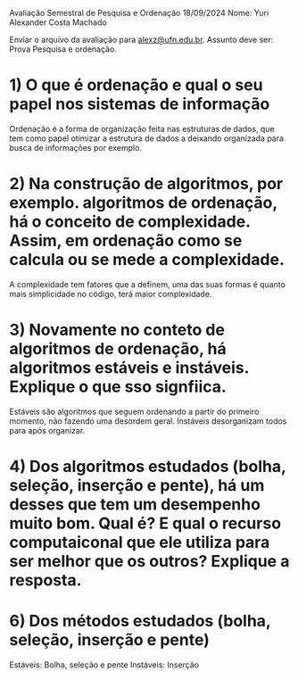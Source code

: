 Avaliação Semestral de Pesquisa e Ordenação
18/09/2024
Nome: Yuri Alexander Costa Machado

Enviar o arquivo da avaliação para alexz@ufn.edu.br. Assunto deve ser:
Prova Pesquisa e ordenação.

# 1) O que é ordenação e qual o seu papel nos sistemas de informação
Ordenação é a forma de organização feita nas estruturas de dados, que tem como papel otimizar a estrutura de dados a deixando organizada para busca de informações por exemplo.

# 2) Na construção de algoritmos, por exemplo. algoritmos de ordenação, há o conceito de complexidade. Assim, em ordenação como se calcula ou se mede a complexidade.
A complexidade tem fatores que a definem, uma das suas formas é quanto mais simplicidade no código, terá maior complexidade.

# 3) Novamente no conteto de algoritmos de ordenação, há algoritmos estáveis e instáveis. Explique o que sso signfiica.
Estáveis são algoritmos que seguem ordenando a partir do primeiro momento, não fazendo uma desordem geral. Instáveis desorganizam todos para após organizar.

# 4) Dos algoritmos estudados (bolha, seleção, inserção e pente), há um desses que tem um desempenho muito bom. Qual é? E qual o recurso computaiconal que ele utiliza para ser melhor que os outros? Explique a resposta.



# 6) Dos métodos estudados (bolha, seleção, inserção e pente)
Estáveis: Bolha, seleção e pente 
Instáveis: Inserção
